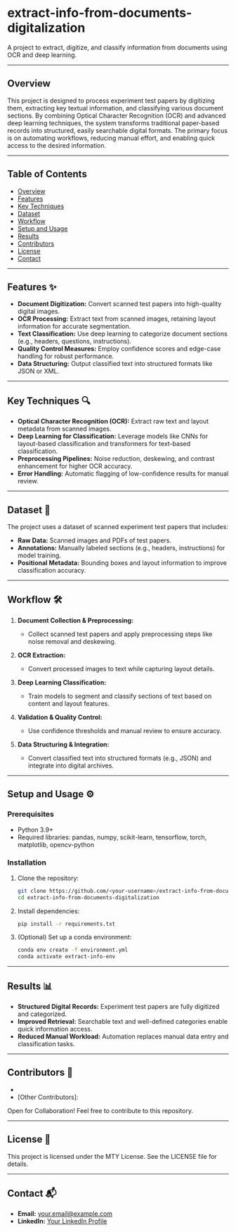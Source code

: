 # extract-info-from-documents-digitalization

A project to extract, digitize, and classify information from documents using OCR and deep learning.

---

## Overview

This project is designed to process experiment test papers by digitizing them, extracting key textual information, and classifying various document sections. By combining Optical Character Recognition (OCR) and advanced deep learning techniques, the system transforms traditional paper-based records into structured, easily searchable digital formats. The primary focus is on automating workflows, reducing manual effort, and enabling quick access to the desired information.

---

## Table of Contents

- [Overview](#overview)
- [Features](#features)
- [Key Techniques](#key-techniques)
- [Dataset](#dataset)
- [Workflow](#workflow)
- [Setup and Usage](#setup-and-usage)
- [Results](#results)
- [Contributors](#contributors)
- [License](#license)
- [Contact](#contact)

---

## Features ✨

- **Document Digitization:** Convert scanned test papers into high-quality digital images.
- **OCR Processing:** Extract text from scanned images, retaining layout information for accurate segmentation.
- **Text Classification:** Use deep learning to categorize document sections (e.g., headers, questions, instructions).
- **Quality Control Measures:** Employ confidence scores and edge-case handling for robust performance.
- **Data Structuring:** Output classified text into structured formats like JSON or XML.

---

## Key Techniques 🔍

- **Optical Character Recognition (OCR):** Extract raw text and layout metadata from scanned images.
- **Deep Learning for Classification:** Leverage models like CNNs for layout-based classification and transformers for text-based classification.
- **Preprocessing Pipelines:** Noise reduction, deskewing, and contrast enhancement for higher OCR accuracy.
- **Error Handling:** Automatic flagging of low-confidence results for manual review.

---

## Dataset 📂

The project uses a dataset of scanned experiment test papers that includes:

- **Raw Data:** Scanned images and PDFs of test papers.
- **Annotations:** Manually labeled sections (e.g., headers, instructions) for model training.
- **Positional Metadata:** Bounding boxes and layout information to improve classification accuracy.

---

## Workflow 🛠️

1. **Document Collection & Preprocessing:**  
   - Collect scanned test papers and apply preprocessing steps like noise removal and deskewing.
   
2. **OCR Extraction:**  
   - Convert processed images to text while capturing layout details.
   
3. **Deep Learning Classification:**  
   - Train models to segment and classify sections of text based on content and layout features.
   
4. **Validation & Quality Control:**  
   - Use confidence thresholds and manual review to ensure accuracy.
   
5. **Data Structuring & Integration:**  
   - Convert classified text into structured formats (e.g., JSON) and integrate into digital archives.

---

## Setup and Usage ⚙️

### Prerequisites

- Python 3.9+
- Required libraries: pandas, numpy, scikit-learn, tensorflow, torch, matplotlib, opencv-python

### Installation

1. Clone the repository:
   ```bash
   git clone https://github.com/<your-username>/extract-info-from-documents-digitalization.git
   cd extract-info-from-documents-digitalization
   ```

2. Install dependencies:
   ```bash
   pip install -r requirements.txt
   ```

3. (Optional) Set up a conda environment:
   ```bash
   conda env create -f environment.yml
   conda activate extract-info-env
   ```

---

## Results 📊

- **Structured Digital Records:** Experiment test papers are fully digitized and categorized.
- **Improved Retrieval:** Searchable text and well-defined categories enable quick information access.
- **Reduced Manual Workload:** Automation replaces manual data entry and classification tasks.

---

## Contributors 👥

- [Michael Yerdaw]: MDT 
- [Other Contributors]: 

Open for Collaboration! Feel free to contribute to this repository.

---

## License 📜

This project is licensed under the MTY License. See the LICENSE file for details.

---

## Contact 📬

- **Email:** your.email@example.com  
- **LinkedIn:** [Your LinkedIn Profile](https://www.linkedin.com/in/your-profile)
